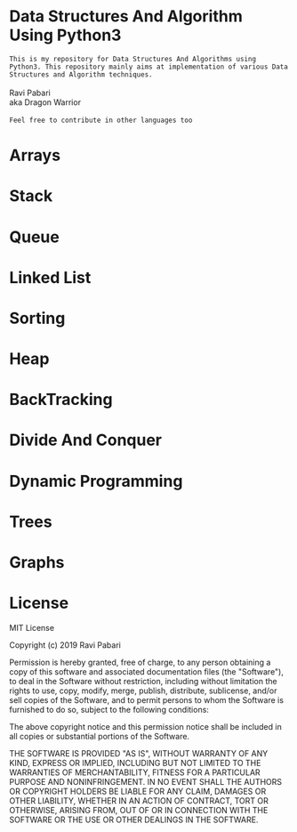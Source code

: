 # Data Structures And Algorithm Using Python3 

`This is my repository for Data Structures And Algorithms using Python3. This repository mainly aims at implementation of various Data Structures and Algorithm techniques.`
<br>
<br>
Ravi Pabari
<br>
aka Dragon Warrior
<br>
<br>
`Feel free to contribute in other languages too`

# Arrays
# Stack
# Queue
# Linked List
# Sorting
# Heap
# BackTracking
# Divide And Conquer
# Dynamic Programming
# Trees
# Graphs

# License
MIT License

Copyright (c) 2019 Ravi Pabari

Permission is hereby granted, free of charge, to any person obtaining a copy of this software and associated documentation files (the "Software"), to deal in the Software without restriction, including without limitation the rights to use, copy, modify, merge, publish, distribute, sublicense, and/or sell copies of the Software, and to permit persons to whom the Software is furnished to do so, subject to the following conditions:

The above copyright notice and this permission notice shall be included in all copies or substantial portions of the Software.

THE SOFTWARE IS PROVIDED "AS IS", WITHOUT WARRANTY OF ANY KIND, EXPRESS OR IMPLIED, INCLUDING BUT NOT LIMITED TO THE WARRANTIES OF MERCHANTABILITY, FITNESS FOR A PARTICULAR PURPOSE AND NONINFRINGEMENT. IN NO EVENT SHALL THE AUTHORS OR COPYRIGHT HOLDERS BE LIABLE FOR ANY CLAIM, DAMAGES OR OTHER LIABILITY, WHETHER IN AN ACTION OF CONTRACT, TORT OR OTHERWISE, ARISING FROM, OUT OF OR IN CONNECTION WITH THE SOFTWARE OR THE USE OR OTHER DEALINGS IN THE SOFTWARE.

